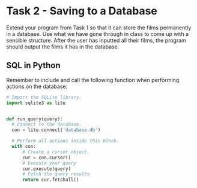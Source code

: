 Task 2 - Saving to a Database
=============================
Extend your program from Task 1 so that it can store the films permanently in a database. Use what we have gone through in class to come up with a sensible structure. After the user has inputted all their films, the program should output the films it has in the database.

SQL in Python
-------------
Remember to include and call the following function when performing actions on the database:

```python
# Import the SQLite library.
import sqlite3 as lite


def run_query(query):
  # Connect to the database.
  con = lite.connect('database.db')

  # Perform all actions inside this block.
  with con:
      # Create a cursor object.
      cur = con.cursor()
      # Execute your query
      cur.execute(query)
      # Fetch the query results
      return cur.fetchall()
```